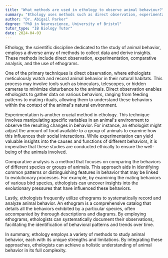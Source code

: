 ```yaml
---
title: "What methods are used in ethology to observe animal behaviour?"
summary: "Ethology uses methods such as direct observation, experimentation, comparative analysis, and ethograms to study animal behaviour."
author: "Dr. Abigail Parker"
degree: "PhD in Neuroscience, University of Bristol"
tutor_type: "IB Biology Tutor"
date: 2024-04-03
---
```


Ethology, the scientific discipline dedicated to the study of animal behavior, employs a diverse array of methods to collect data and derive insights. These methods include direct observation, experimentation, comparative analysis, and the use of ethograms.

One of the primary techniques is direct observation, where ethologists meticulously watch and record animal behavior in their natural habitats. This process may involve tools such as binoculars, telescopes, or hidden cameras to minimize disturbance to the animals. Direct observation enables ethologists to gather data on various behaviors, ranging from feeding patterns to mating rituals, allowing them to understand these behaviors within the context of the animal's natural environment.

Experimentation is another crucial method in ethology. This technique involves manipulating specific variables in an animal's environment to observe the resulting changes in behavior. For instance, an ethologist might adjust the amount of food available to a group of animals to examine how this influences their social interactions. While experimentation can yield valuable insights into the causes and functions of different behaviors, it is imperative that these studies are conducted ethically to ensure the well-being of the animals involved.

Comparative analysis is a method that focuses on comparing the behaviors of different species or groups of animals. This approach aids in identifying common patterns or distinguishing features in behavior that may be linked to evolutionary processes. For example, by examining the mating behaviors of various bird species, ethologists can uncover insights into the evolutionary pressures that have influenced these behaviors.

Lastly, ethologists frequently utilize ethograms to systematically record and analyze animal behavior. An ethogram is a comprehensive catalog that details all the behaviors exhibited by a particular species, often accompanied by thorough descriptions and diagrams. By employing ethograms, ethologists can systematically document their observations, facilitating the identification of behavioral patterns and trends over time.

In summary, ethology employs a variety of methods to study animal behavior, each with its unique strengths and limitations. By integrating these approaches, ethologists can achieve a holistic understanding of animal behavior in its full complexity.
    